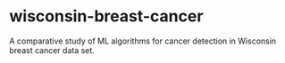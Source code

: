 # wisconsin-breast-cancer
A comparative study of ML algorithms for cancer detection in Wisconsin breast cancer data set.
